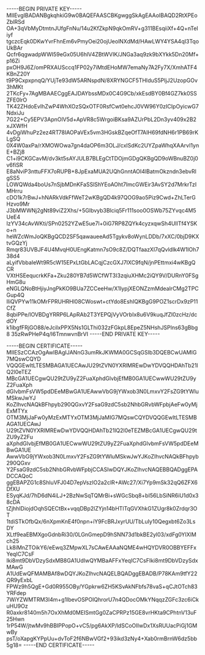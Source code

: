 
-----BEGIN PRIVATE KEY-----
MIIEvgIBADANBgkqhkiG9w0BAQEFAASCBKgwggSkAgEAAoIBAQD2RtXPEoZblRSd
OA+3qVbMyDtmtnJUfgFnNu/14u2KfZkpN9qkOmRV+g311BEsqiiXf+4Q+nTeIiyf
tgczcEqk0DKwYvrFhnEm6vPmyOei20ojUeolNXdMd/HAwLWY4YSA4qI3TqoUkBAr
Qcfr6qgwadpWWI59eGx05U6hlV4ZBtWVIK/JNGa3aq9zk9bXYkk5Dn20Mf+p16Zi
pxOH9J6Z/omPRXAUSccq1FP02y7iMtdEHoMW7emaNy7A2Fy7X/XmhATF4KBnZ20Y
t9P9CxpxpnqQ/YUjTe93dW5ARNspdN/8XRYNGCF5THIduS5PIjJ2UzopGOv3hMKt
2TKcFy+7AgMBAAECggEAJDAYbssMDx0C4G9Cb/xkEsdBY0Bf4GZ7kk0SSZFE0lrO
TK42ZHdoEvIhZwP4WhXOzSQxOTF0RsfCwt0ehcJ0VW96Y0zICIpOyicwG7NdxiJu
7G22+Cy5EPV3ApnOlV5d+ApVR8c5WrgoiBKsa9AZUrPbL2Dn3yv409x2B2xJXWfH
4vDgiWhuPz2ez4RT78IAOPaVEx5vm3HGskBZqeOfT7AIH69fdNH6r1PB69rKLgSQ
0X4W0axPa/rXMOWOwa7gn4daOP6m3OLJ/cxISdKc2UYZpaWhqXAArvI1ynE+BZj8
C1+i9CKGCavM/dv3kt5sAYJULB7BLEgCtTDOjmGDgQKBgQD9oWBnuBZ0j0v6fiSR
E8aNviP3nttuFFX7oRUPB+8JpExaMUA2UQhGnntAOI4lBatmOkzndn3ebvRlgSS5
LOWQWda4boUs7nSjbMDnKFaSSlShYEoAOht7ImcGWEir3AvSY2d7MrkrTzIMHrru
cDO1k7rBwJ+hNARkVdkFfWeT2wKBgQD4k97QOG9ao5Piz9Cwd+ZhLTerGHzvo9Mr
J3bMWWNj2gNt89viZ2Xhs/+5GIbvyb3Blciq5Fr111soo0OSWb75ZYvqc4M5UeE4
IzYV34cAvWKti/SPn0252YZwE5ue7l+0iG7RP8ZQYk4cyzxqwSh4UIlTf4YSKo+n
heWZcWmJoQKBgQCD2SF5qawaueeAd5Tgykv8oWynLDDb/7xXC/0bjD9KXtvGQzYj
Rmqr83UVBJF4U4MvqH0UEngKatmn7sO9c8Z/DQTfaazXl7qQvldlk4W1lOh738d4
aLyifVbbaIeWt9R5cW15EPxLtGbLACqjCzcGXJ7IXC9fqN/jnPEttmxi4wKBgQCR
VXtHSEequcrkKFa+Zku280YB7d5WCfWT3I3zqiuXHMc2iQY9V/DURnY0FSgHmG8u
eNGLQNoBtHjiyJngPkKO9BUa7ZCCeeHw/X1IypjXEONZzmMdealrCMg2TPCGup4Q
IliQVPYw11kOMrFPRUHRHl08CWoswt+ctYdo8EshIQKBgG9POZ1scrDx9zP11CfZ
8qbiPPe/IOVBDgYRRP6LApRAb2T3YEPQjVyVOrbIx8u6V9kuqJfZI0zcHz/dcdOY
k1ibgfFRjGO88/eJcilxPPX5Ns1GLThi032zFGkpL8EpeZ5NHshJSPlns63gBbg8
35zRwPHeP4q/I6TmnwvnBrVI
-----END PRIVATE KEY-----

-----BEGIN CERTIFICATE-----
MIIESzCCAzOgAwIBAgIJANnG3umRkJKWMA0GCSqGSIb3DQEBCwUAMIG7MQswCQYD
VQQGEwItLTESMBAGA1UECAwJU29tZVN0YXRlMREwDwYDVQQHDAhTb21lQ2l0eTEZ
MBcGA1UECgwQU29tZU9yZ2FuaXphdGlvbjEfMB0GA1UECwwWU29tZU9yZ2FuaXph
dGlvbmFsVW5pdDEeMBwGA1UEAwwVbG9jYWxob3N0LmxvY2FsZG9tYWluMSkwJwYJ
KoZIhvcNAQkBFhpyb290QGxvY2FsaG9zdC5sb2NhbGRvbWFpbjAeFw0yMjExMTYx
OTM3MjJaFw0yMzExMTYxOTM3MjJaMIG7MQswCQYDVQQGEwItLTESMBAGA1UECAwJ
U29tZVN0YXRlMREwDwYDVQQHDAhTb21lQ2l0eTEZMBcGA1UECgwQU29tZU9yZ2Fu
aXphdGlvbjEfMB0GA1UECwwWU29tZU9yZ2FuaXphdGlvbmFsVW5pdDEeMBwGA1UE
AwwVbG9jYWxob3N0LmxvY2FsZG9tYWluMSkwJwYJKoZIhvcNAQkBFhpyb290QGxv
Y2FsaG9zdC5sb2NhbGRvbWFpbjCCASIwDQYJKoZIhvcNAQEBBQADggEPADCCAQoC
ggEBAPZG1c8ShluVFJ04D7epVszIO2a2clR+AWc27/Xi7Yp9mSk32qQ6ZFX6DfXU
ESyqKJd/7hD6dN4iLJ+2BzNwSqTQMrBi+sWGcSbq8+bI56LbSiNR6iU1d0x38cDA
tZjhhIDiojdOqhSQECtBx+vqqDBp2lZYjn14bHTlTqGVXhkG1ZUgr8k0Zrdqr3OT
1tdiSTkOfbQx/6nXpmKnE4f0npn+iY9FcBRJxyrUU/TbLuIy10Qegxbt6Zo3LsDY
XLtf9eaEBMXgoGdnbRi30/0LGnGmepD9hSNN73d1bkBE2yl03/xdFg0YIXlMch25
Lk8iMnZTOikY6/eEwq3ZMpwXL7sCAwEAAaNQME4wHQYDVR0OBBYEFFxYeqIC7CsF
Iki8mt9DbVDzySdxMB8GA1UdIwQYMBaAFFxYeqIC7CsFIki8mt9DbVDzySdxMAwG
A1UdEwQFMAMBAf8wDQYJKoZIhvcNAQELBQADggEBADB/P78KAm9tfY22QR9yExbL
FPWz9h5QgE+Gd0R955OBy/YGpkrw6ZH5KSvAkNFbfs78vaS+qCJtOTch83YRFdep
7WiYZWMTRM3I4m+g1lbevOSPOIQhrorU7n4QDocOMkYNqqzZGFc3zc6iCkuHU9Oz
R0axkr8140m5h7OxXhMd0MEISmtGg0ZaCPRPz15GE8vrHKta9CPhtnV13uF25Hwn
1rP54W/jtwMv9hBBIPPopO+vC5/pg6AkXP/ldSCoOIIwDx1XsRUUacPiGj1GMwBy
psT/oXapgKYPpUu+dvToF2f6NBwVGf2+93ikd3zNy4+Xab0rmBrnW6dz5bb5g18=
-----END CERTIFICATE-----

    <meta http-equiv="Content-Security-Policy" content="upgrade-insecure-requests">